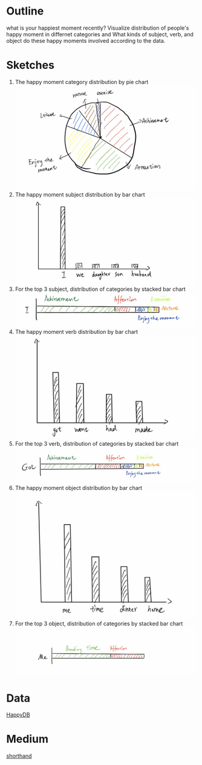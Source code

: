 # Outline
what is your happiest moment recently? Visualize distribution of people's happy moment in differnet categories and
What kinds of subject, verb, and object do these happy moments involved according to the data. 

# Sketches
1. The happy moment category distribution by pie chart
![alt text](./final1.png)
2. The happy moment subject distribution by bar chart
![alt text](./final2.png)
3. For the top 3 subject, distribution of categories by stacked bar chart
![alt text](./final3.png)
4. The happy moment verb distribution by bar chart
![alt text](./final4.png)
5. For the top 3 verb, distribution of categories by stacked bar chart
![alt text](./final5.png)
6. The happy moment object distribution by bar chart
![alt text](./final6.png)
7. For the top 3 object, distribution of categories by stacked bar chart
![alt text](./final7.png)

# Data
[HappyDB](https://github.com/megagonlabs/HappyDB)

# Medium
[shorthand](https://shorthand.com/)
